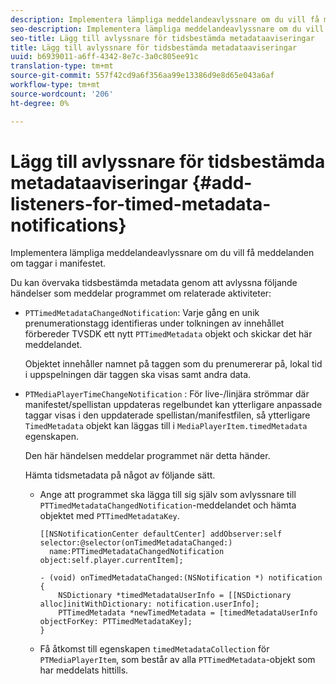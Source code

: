 ```yaml
---
description: Implementera lämpliga meddelandeavlyssnare om du vill få meddelanden om taggar i manifestet.
seo-description: Implementera lämpliga meddelandeavlyssnare om du vill få meddelanden om taggar i manifestet.
seo-title: Lägg till avlyssnare för tidsbestämda metadataaviseringar
title: Lägg till avlyssnare för tidsbestämda metadataaviseringar
uuid: b6939011-a6ff-4342-8e7c-3a0c805ee91c
translation-type: tm+mt
source-git-commit: 557f42cd9a6f356aa99e13386d9e8d65e043a6af
workflow-type: tm+mt
source-wordcount: '206'
ht-degree: 0%

---
```



# Lägg till avlyssnare för tidsbestämda metadataaviseringar {#add-listeners-for-timed-metadata-notifications}

Implementera lämpliga meddelandeavlyssnare om du vill få meddelanden om taggar i manifestet.

Du kan övervaka tidsbestämda metadata genom att avlyssna följande händelser som meddelar programmet om relaterade aktiviteter:

* `PTTimedMetadataChangedNotification`: Varje gång en unik prenumerationstagg identifieras under tolkningen av innehållet förbereder TVSDK ett nytt  `PTTimedMetadata` objekt och skickar det här meddelandet.

   Objektet innehåller namnet på taggen som du prenumererar på, lokal tid i uppspelningen där taggen ska visas samt andra data.

* `PTMediaPlayerTimeChangeNotification` : För live-/linjära strömmar där manifestet/spellistan uppdateras regelbundet kan ytterligare anpassade taggar visas i den uppdaterade spellistan/manifestfilen, så ytterligare  `TimedMetadata` objekt kan läggas till i  `MediaPlayerItem.timedMetadata` egenskapen.

   Den här händelsen meddelar programmet när detta händer.

   Hämta tidsmetadata på något av följande sätt.

   * Ange att programmet ska lägga till sig själv som avlyssnare till `PTTimedMetadataChangedNotification`-meddelandet och hämta objektet med `PTTimedMetadataKey`.

      ```
      [[NSNotificationCenter defaultCenter] addObserver:self selector:@selector(onTimedMetadataChanged:)  
        name:PTTimedMetadataChangedNotification object:self.player.currentItem]; 
      
      - (void) onTimedMetadataChanged:(NSNotification *) notification { 
          NSDictionary *timedMetadataUserInfo = [[NSDictionary alloc]initWithDictionary: notification.userInfo]; 
          PTTimedMetadata *newTimedMetadata = [timedMetadataUserInfo objectForKey: PTTimedMetadataKey]; 
      }
      ```

   * Få åtkomst till egenskapen `timedMetadataCollection` för `PTMediaPlayerItem`, som består av alla `PTTimedMetadata`-objekt som har meddelats hittills.